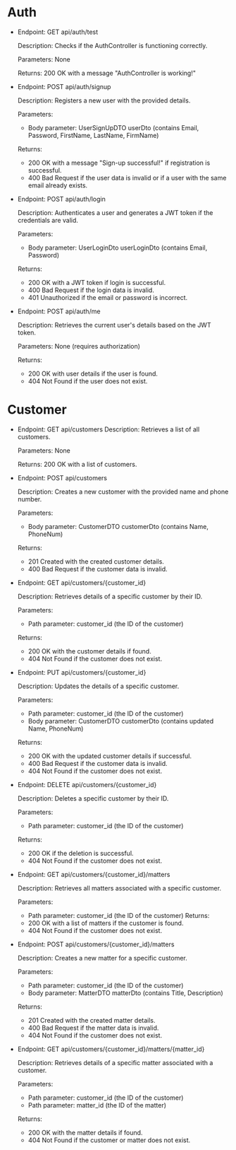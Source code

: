 # Auth
- Endpoint: GET api/auth/test

    Description: Checks if the AuthController is functioning correctly.

    Parameters: None

    Returns: 200 OK with a message "AuthController is working!"

- Endpoint: POST api/auth/signup

    Description: Registers a new user with the provided details.

    Parameters:
    - Body parameter: UserSignUpDTO userDto (contains Email, Password, FirstName, LastName, FirmName)

    Returns:
    - 200 OK with a message "Sign-up successful!" if registration is successful.
    - 400 Bad Request if the user data is invalid or if a user with the same email already exists.

- Endpoint: POST api/auth/login

    Description: Authenticates a user and generates a JWT token if the credentials are valid.

    Parameters:
    - Body parameter: UserLoginDto userLoginDto (contains Email, Password)

    Returns:
    - 200 OK with a JWT token if login is successful.
    - 400 Bad Request if the login data is invalid.
    - 401 Unauthorized if the email or password is incorrect.
- Endpoint: POST api/auth/me

    Description: Retrieves the current user's details based on the JWT token.

    Parameters: None (requires authorization)

    Returns:
    - 200 OK with user details if the user is found.
    - 404 Not Found if the user does not exist.

# Customer
- Endpoint: GET api/customers
    Description: Retrieves a list of all customers.

    Parameters: None

    Returns: 200 OK with a list of customers.

- Endpoint: POST api/customers

    Description: Creates a new customer with the provided name and phone number.

    Parameters:
    - Body parameter: CustomerDTO customerDto (contains Name, PhoneNum)

    Returns:
    - 201 Created with the created customer details.
    - 400 Bad Request if the customer data is invalid.

- Endpoint: GET api/customers/{customer_id}

    Description: Retrieves details of a specific customer by their ID.

    Parameters:
    - Path parameter: customer_id (the ID of the customer)

    Returns:
    - 200 OK with the customer details if found.
    - 404 Not Found if the customer does not exist.

- Endpoint: PUT api/customers/{customer_id}

    Description: Updates the details of a specific customer.

    Parameters:
    - Path parameter: customer_id (the ID of the customer)
    - Body parameter: CustomerDTO customerDto (contains updated Name, PhoneNum)

    Returns:
    - 200 OK with the updated customer details if successful.
    - 400 Bad Request if the customer data is invalid.
    - 404 Not Found if the customer does not exist.

- Endpoint: DELETE api/customers/{customer_id}

    Description: Deletes a specific customer by their ID.

    Parameters:
    - Path parameter: customer_id (the ID of the customer)
    
    Returns:
    - 200 OK if the deletion is successful.
    - 404 Not Found if the customer does not exist.

- Endpoint: GET api/customers/{customer_id}/matters

    Description: Retrieves all matters associated with a specific customer.

    Parameters:
    - Path parameter: customer_id (the ID of the customer)
    Returns:
    - 200 OK with a list of matters if the customer is found.
    - 404 Not Found if the customer does not exist.

- Endpoint: POST api/customers/{customer_id}/matters

    Description: Creates a new matter for a specific customer.

    Parameters:
    - Path parameter: customer_id (the ID of the customer)
    - Body parameter: MatterDTO matterDto (contains Title, Description)
    
    Returns:
    - 201 Created with the created matter details.
    - 400 Bad Request if the matter data is invalid.
    - 404 Not Found if the customer does not exist.

- Endpoint: GET api/customers/{customer_id}/matters/{matter_id}

    Description: Retrieves details of a specific matter associated with a customer.

    Parameters:
    - Path parameter: customer_id (the ID of the customer)
    - Path parameter: matter_id (the ID of the matter)

    Returns:
    - 200 OK with the matter details if found.
    - 404 Not Found if the customer or matter does not exist.